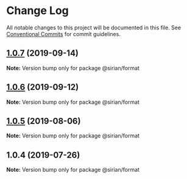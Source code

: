 # Change Log

All notable changes to this project will be documented in this file.
See [Conventional Commits](https://conventionalcommits.org) for commit guidelines.

## [1.0.7](https://github.com/sirian/js/compare/@sirian/format@1.0.6...@sirian/format@1.0.7) (2019-09-14)

**Note:** Version bump only for package @sirian/format





## [1.0.6](https://github.com/sirian/js/compare/@sirian/format@1.0.5...@sirian/format@1.0.6) (2019-09-12)

**Note:** Version bump only for package @sirian/format





## [1.0.5](https://github.com/sirian/js/compare/@sirian/format@1.0.4...@sirian/format@1.0.5) (2019-08-06)

**Note:** Version bump only for package @sirian/format





## 1.0.4 (2019-07-26)

**Note:** Version bump only for package @sirian/format
